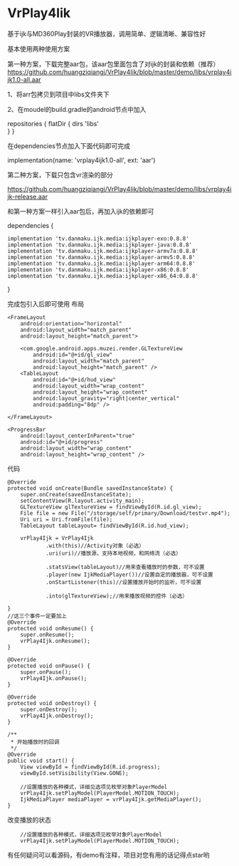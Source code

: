 # VrPlay4Iik
基于ijk与MD360Play封装的VR播放器，调用简单、逻辑清晰、兼容性好

基本使用两种使用方案

第一种方案，下载完整aar包，该aar包里面包含了对ijk的封装和依赖（推荐）
https://github.com/huangziqiangj/VrPlay4Iik/blob/master/demo/libs/vrplay4ijk1.0-all.aar

1、将arr包拷贝到项目中libs文件夹下

2、在moudel的build.gradle的android节点中加入



 repositories {
        flatDir {
            dirs 'libs'   
        }
    }
    
    
在dependencies节点加入下面代码即可完成


implementation(name: 'vrplay4ijk1.0-all', ext: 'aar')


第二种方案，下载只包含vr渲染的部分

https://github.com/huangziqiangj/VrPlay4Iik/blob/master/demo/libs/vrplay4ijk-release.aar

和第一种方案一样引入aar包后，再加入ijk的依赖即可
	
dependencies {

    implementation 'tv.danmaku.ijk.media:ijkplayer-exo:0.8.8'
    implementation 'tv.danmaku.ijk.media:ijkplayer-java:0.8.8'
    implementation 'tv.danmaku.ijk.media:ijkplayer-armv7a:0.8.8'
    implementation 'tv.danmaku.ijk.media:ijkplayer-armv5:0.8.8'
    implementation 'tv.danmaku.ijk.media:ijkplayer-arm64:0.8.8'
    implementation 'tv.danmaku.ijk.media:ijkplayer-x86:0.8.8'
    implementation 'tv.danmaku.ijk.media:ijkplayer-x86_64:0.8.8'
}

	
完成包引入后即可使用
布局

<?xml version="1.0" encoding="utf-8"?>
<RelativeLayout xmlns:android="http://schemas.android.com/apk/res/android"
    xmlns:tools="http://schemas.android.com/tools"
    android:layout_width="match_parent"
    android:layout_height="match_parent"
    tools:context=".MainActivity">

    <FrameLayout
        android:orientation="horizontal"
        android:layout_width="match_parent"
        android:layout_height="match_parent">

        <com.google.android.apps.muzei.render.GLTextureView
            android:id="@+id/gl_view"
            android:layout_width="match_parent"
            android:layout_height="match_parent" />
        <TableLayout
            android:id="@+id/hud_view"
            android:layout_width="wrap_content"
            android:layout_height="wrap_content"
            android:layout_gravity="right|center_vertical"
            android:padding="8dp" />

    </FrameLayout>

    <ProgressBar
        android:layout_centerInParent="true"
        android:id="@+id/progress"
        android:layout_width="wrap_content"
        android:layout_height="wrap_content" />

</RelativeLayout>


代码


    @Override
    protected void onCreate(Bundle savedInstanceState) {
        super.onCreate(savedInstanceState);
        setContentView(R.layout.activity_main);
        GLTextureView glTextureView = findViewById(R.id.gl_view);
        File file = new File("/storage/self/primary/Download/testvr.mp4");
        Uri uri = Uri.fromFile(file);
        TableLayout tableLayout= findViewById(R.id.hud_view);

        vrPlay4Ijk = VrPlay4Ijk
                .with(this)//Activity对象（必选）
                .uri(uri)//播放源，支持本地视频，和网络流（必选）

                .statsView(tableLayout)//用来查看播放时的参数，可不设置
                .player(new IjkMediaPlayer())//设置自定的播放器，可不设置
                .onStartListener(this)//设置播放开始时的监听，可不设置

                .into(glTextureView);//用来播放视频的控件（必选）

    }
    //这三个事件一定要加上
    @Override
    protected void onResume() {
        super.onResume();
        vrPlay4Ijk.onResume();
    }

    @Override
    protected void onPause() {
        super.onPause();
        vrPlay4Ijk.onPause();
    }

    @Override
    protected void onDestroy() {
        super.onDestroy();
        vrPlay4Ijk.onDestroy();
    }

    /**
     * 开始播放时的回调
     */
    @Override
    public void start() {
        View viewById = findViewById(R.id.progress);
        viewById.setVisibility(View.GONE);

        //设置播放的各种模式，详细见选项见枚举对象PlayerModel
        vrPlay4Ijk.setPlayModel(PlayerModel.MOTION_TOUCH);
        IjkMediaPlayer mediaPlayer = vrPlay4Ijk.getMediaPlayer();
    }

                
改变播放的状态

        //设置播放的各种模式，详细选项见枚举对象PlayerModel
        vrPlay4Ijk.setPlayModel(PlayerModel.MOTION_TOUCH);
        
        
有任何疑问可以看源码，有demo有注释，项目对您有用的话记得点star哟
